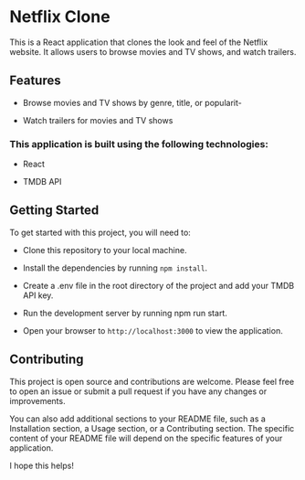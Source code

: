 # Netflix Clone
This is a React application that clones the look and feel of the Netflix website. It allows users to browse movies and TV shows, and watch trailers.

## Features
- Browse movies and TV shows by genre, title, or popularit- 

- Watch trailers for movies and TV shows

### This application is built using the following technologies:
- React

- TMDB API

## Getting Started
To get started with this project, you will need to:

- Clone this repository to your local machine.

- Install the dependencies by running `npm install`.

- Create a .env file in the root directory of the project and add your TMDB API key.

- Run the development server by running npm run start.

- Open your browser to `http://localhost:3000` to view the application.


## Contributing
This project is open source and contributions are welcome. Please feel free to open an issue or submit a pull request if you have any changes or improvements.

You can also add additional sections to your README file, such as a Installation section, a Usage section, or a Contributing section. The specific content of your README file will depend on the specific features of your application.

I hope this helps!
